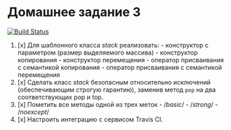 # Домашнее задание 3

[![Build Status](https://travis-ci.org/poljkee2010/stack3.svg?branch=master)](https://travis-ci.org/poljkee2010/stack3)

1. [x] Для шаблонного класса *stack* реализовать:
       - конструктор с параметром (размер выделяемого массива)
       - конструктор копирования
       - конструктор перемещения
       - оператор присваивания с семантикой копирования
       - оператор присваивания с семантикой перемещения
2. [x] Сделать класс *stack* безопасным относительно исключений (обеспечивающим строгую гарантию), заменив метод `pop` на два соответствующих pop и top.
3. [x] Пометить все методы одной из трех меток
       - /*basic*/
       - /*strong*/
       - /*noexcept*/
4. [x] Настроить интеграцию с сервисом Travis CI.
